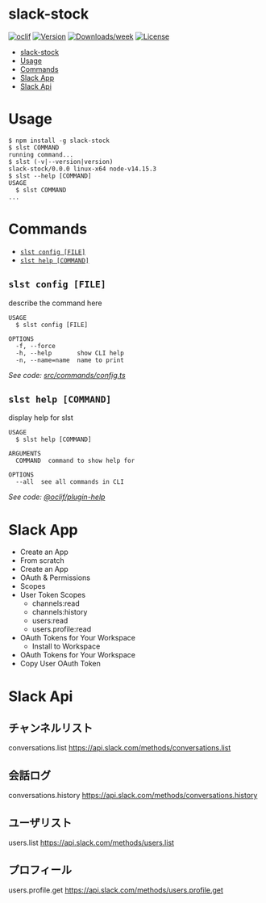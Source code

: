 # slack-stock

[![oclif](https://img.shields.io/badge/cli-oclif-brightgreen.svg)](https://oclif.io)
[![Version](https://img.shields.io/npm/v/slack-stock.svg)](https://npmjs.org/package/slack-stock)
[![Downloads/week](https://img.shields.io/npm/dw/slack-stock.svg)](https://npmjs.org/package/slack-stock)
[![License](https://img.shields.io/npm/l/slack-stock.svg)](https://github.com/cli/slack-stock/blob/master/package.json)

<!-- toc -->
* [slack-stock](#slack-stock)
* [Usage](#usage)
* [Commands](#commands)
* [Slack App](#slack-app)
* [Slack Api](#slack-api)
<!-- tocstop -->

# Usage

<!-- usage -->
```sh-session
$ npm install -g slack-stock
$ slst COMMAND
running command...
$ slst (-v|--version|version)
slack-stock/0.0.0 linux-x64 node-v14.15.3
$ slst --help [COMMAND]
USAGE
  $ slst COMMAND
...
```
<!-- usagestop -->

# Commands

<!-- commands -->
* [`slst config [FILE]`](#slst-config-file)
* [`slst help [COMMAND]`](#slst-help-command)

## `slst config [FILE]`

describe the command here

```
USAGE
  $ slst config [FILE]

OPTIONS
  -f, --force
  -h, --help       show CLI help
  -n, --name=name  name to print
```

_See code: [src/commands/config.ts](https://github.com/cli/slack-stock/blob/v0.0.0/src/commands/config.ts)_

## `slst help [COMMAND]`

display help for slst

```
USAGE
  $ slst help [COMMAND]

ARGUMENTS
  COMMAND  command to show help for

OPTIONS
  --all  see all commands in CLI
```

_See code: [@oclif/plugin-help](https://github.com/oclif/plugin-help/blob/v3.2.3/src/commands/help.ts)_
<!-- commandsstop -->

# Slack App

- Create an App
- From scratch
- Create an App
- OAuth & Permissions
- Scopes
- User Token Scopes
  - channels:read
  - channels:history
  - users:read
  - users.profile:read
- OAuth Tokens for Your Workspace
  - Install to Workspace
- OAuth Tokens for Your Workspace
- Copy User OAuth Token

# Slack Api

## チャンネルリスト

conversations.list
https://api.slack.com/methods/conversations.list

## 会話ログ

conversations.history
https://api.slack.com/methods/conversations.history

## ユーザリスト

users.list
https://api.slack.com/methods/users.list

## プロフィール

users.profile.get
https://api.slack.com/methods/users.profile.get
